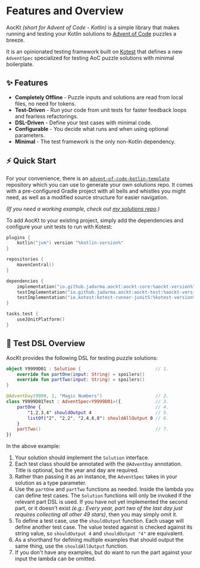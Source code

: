 # Features and Overview

AocKt _(short for Advent of Code - Kotlin)_ is a simple library that makes running and testing your Kotlin solutions to
[Advent of Code](https://adventofcode.com) puzzles a breeze.

It is an opinionated testing framework built on [Kotest](https://kotest.io/) that defines a new `AdventSpec` specialized
for testing AoC puzzle solutions with minimal boilerplate.

## ✨ Features

- **Completely Offline** - Puzzle inputs and solutions are read from local files, no need for tokens.
- **Test-Driven** - Run your code from unit tests for faster feedback loops and fearless refactorings.
- **DSL-Driven** - Define your test cases with minimal code.
- **Configurable** - You decide what runs and when using optional parameters.
- **Minimal** - The test framework is the only non-Kotlin dependency.

## ⚡ Quick Start

<tabs>
<tab id="template" title="AocKt Template Project">
For your convenience, there is an
<a href="https://github.com/Jadarma/advent-of-code-kotlin-template"><code>advent-of-code-kotlin-template</code></a>
repository which you can use to generate your own solutions repo.
It comes with a pre-configured Gradle project with all bells and whistles you might need, as well as a modified source
structure for easier navigation.

_(If you need a working example, check out [my solutions repo](https://github.com/Jadarma/advent-of-code-kotlin-solutions).)_

</tab>
<tab id="standalone" title="Standalone Gradle Project">
To add AocKt to your existing project, simply add the dependencies and configure your unit tests to run with Kotest:

```kotlin
plugins {
    kotlin("jvm") version "%kotlin-version%"
}

repositories {
    mavenCentral()
}

dependencies {
    implementation("io.github.jadarma.aockt:aockt-core:%aockt-version%")
    testImplementation("io.github.jadarma.aockt:aockt-test:%aockt-version%")
    testImplementation("io.kotest:kotest-runner-junit5:%kotest-version%")
}

tasks.test {
    useJUnitPlatform()
}
```
</tab>
</tabs>

## 🧪 Test DSL Overview

AocKt provides the following DSL for testing puzzle solutions:

```kotlin
object Y9999D01 : Solution {                            // 1. 
    override fun partOne(input: String) = spoilers()
    override fun partTwo(input: String) = spoilers()
}

@AdventDay(9999, 1, "Magic Numbers")                    // 2.
class Y9999D01Test : AdventSpec<Y9999D01>({             // 3.
    partOne {                                           // 4.
        "1,2,3,4" shouldOutput 4                        // 5.
        listOf("2", "2,2", "2,4,6,8") shouldAllOutput 0 // 6.
    }
    partTwo()                                           // 7.
})
```


In the above example:

1. Your solution should implement the `Solution` interface.
2. Each test class should be annotated with the `@AdventDay` annotation. Title is optional, but the year and day are
   required.
3. Rather than passing it as an instance, the `AdventSpec` takes in your solution as a type parameter.
4. Use the `partOne` and `partTwo` functions as needed.
   Inside the lambda you can define test cases.
   The `Solution` functions will only be invoked if the relevant part DSL is used.
   If you have not yet implemented the second part, or it doesn't exist
   _(e.g.: Every year, part two of the last day just requires collecting all other 49 stars)_,
   then you may simply omit it.
5. To define a test case, use the `shouldOutput` function.
   Each usage will define another test case.
   The value tested against is checked against its string value, so `shouldOutput 4` and `shouldOutput "4"` are
   equivalent.
6. As a shorthand for defining multiple examples that should output the same thing, use the `shouldAllOutput` function.
7. If you don't have any examples, but do want to run the part against your input the lambda can be omitted.

<seealso style="cards">
  <category ref="related">
    <a href="workflow.md"/>
    <a href="project-config.md"/>
  </category>
</seealso>
